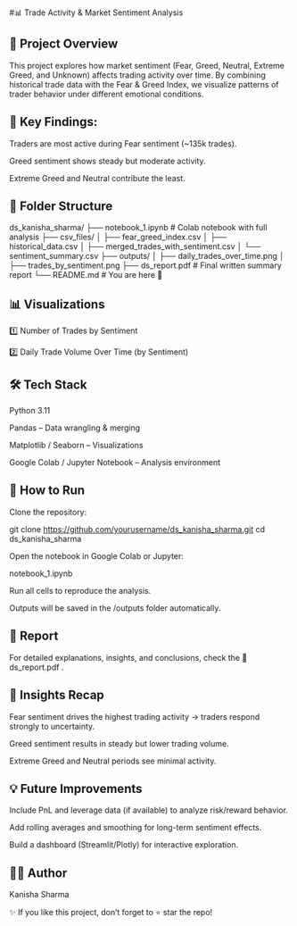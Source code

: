 #📊 Trade Activity & Market Sentiment Analysis


## 🌟 Project Overview

This project explores how market sentiment (Fear, Greed, Neutral, Extreme Greed, and Unknown) affects trading activity over time.
By combining historical trade data with the Fear & Greed Index, we visualize patterns of trader behavior under different emotional conditions.

## 📌 Key Findings:

Traders are most active during Fear sentiment (~135k trades).

Greed sentiment shows steady but moderate activity.

Extreme Greed and Neutral contribute the least.

## 📂 Folder Structure
ds_kanisha_sharma/
├── notebook_1.ipynb           # Colab notebook with full analysis
├── csv_files/
│   ├── fear_greed_index.csv
│   ├── historical_data.csv
│   ├── merged_trades_with_sentiment.csv
│   └── sentiment_summary.csv
├── outputs/
│   ├── daily_trades_over_time.png
│   ├── trades_by_sentiment.png
├── ds_report.pdf              # Final written summary report
└── README.md                  # You are here 🚀

## 📊 Visualizations
1️⃣ Number of Trades by Sentiment

2️⃣ Daily Trade Volume Over Time (by Sentiment)

## 🛠️ Tech Stack

Python 3.11

Pandas – Data wrangling & merging

Matplotlib / Seaborn – Visualizations

Google Colab / Jupyter Notebook – Analysis environment

## 🚀 How to Run

Clone the repository:

git clone https://github.com/yourusername/ds_kanisha_sharma.git
cd ds_kanisha_sharma


Open the notebook in Google Colab or Jupyter:

notebook_1.ipynb

Run all cells to reproduce the analysis.

Outputs will be saved in the /outputs folder automatically.

## 📑 Report

For detailed explanations, insights, and conclusions, check the 📄 ds_report.pdf
.

## 📌 Insights Recap

Fear sentiment drives the highest trading activity → traders respond strongly to uncertainty.

Greed sentiment results in steady but lower trading volume.

Extreme Greed and Neutral periods see minimal activity.

## 💡 Future Improvements

Include PnL and leverage data (if available) to analyze risk/reward behavior.

Add rolling averages and smoothing for long-term sentiment effects.

Build a dashboard (Streamlit/Plotly) for interactive exploration.

## 👩‍💻 Author

Kanisha Sharma

✨ If you like this project, don’t forget to ⭐ star the repo!
